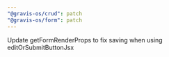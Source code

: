 ```yaml
---
"@gravis-os/crud": patch
"@gravis-os/form": patch
---
```


Update getFormRenderProps to fix saving when using editOrSubmitButtonJsx
